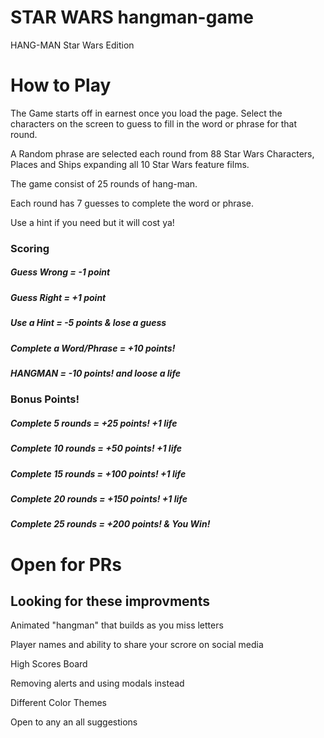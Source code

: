 # STAR WARS hangman-game

HANG-MAN Star Wars Edition

# How to Play

The Game starts off in earnest once you load the page. Select the characters on the screen to guess to fill in the word or phrase for that round.

A Random phrase are selected each round from 88 Star Wars Characters, Places and Ships expanding all 10 Star Wars feature films.

The game consist of 25 rounds of hang-man.

Each round has 7 guesses to complete the word or phrase.

Use a hint if you need but it will cost ya!

### Scoring

##### Guess Wrong = -1 point

##### Guess Right = +1 point

##### Use a Hint = -5 points & lose a guess

##### Complete a Word/Phrase = +10 points!

##### HANGMAN = -10 points! and loose a life

### Bonus Points!

##### Complete 5 rounds = +25 points! +1 life

##### Complete 10 rounds = +50 points! +1 life

##### Complete 15 rounds = +100 points! +1 life

##### Complete 20 rounds = +150 points! +1 life

##### Complete 25 rounds = +200 points! & You Win!



# Open for  PRs

## Looking for these improvments

Animated "hangman" that builds as you miss letters

Player names and ability to share your scrore on social media

High Scores Board

Removing alerts and using modals instead

Different Color Themes

Open to any an all suggestions